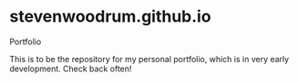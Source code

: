 # stevenwoodrum.github.io
Portfolio

This is to be the repository for my personal portfolio, which is in very early development.  Check back often!
